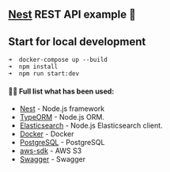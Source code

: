## [Nest](https://github.com/nestjs/nest) REST API example 👋

## Start for local development
```
➜  docker-compose up --build
➜  npm install
➜  npm run start:dev

```
#### 👨‍💻 Full list what has been used:
* [Nest](https://github.com/nestjs/nest) - Node.js framework
* [TypeORM](https://docs.nestjs.com/recipes/hot-reload#typeorm) - Node.js ORM.
* [Elasticsearch](https://www.npmjs.com/package/@nestjs/elasticsearch) - Node.js Elasticsearch client.
* [Docker](https://www.docker.com/) - Docker
* [PostgreSQL](https://www.postgresql.org/) - PostgreSQL
* [aws-sdk](https://www.npmjs.com/package/aws-sdk) - AWS S3
* [Swagger](https://docs.nestjs.com/openapi/introduction) - Swagger

